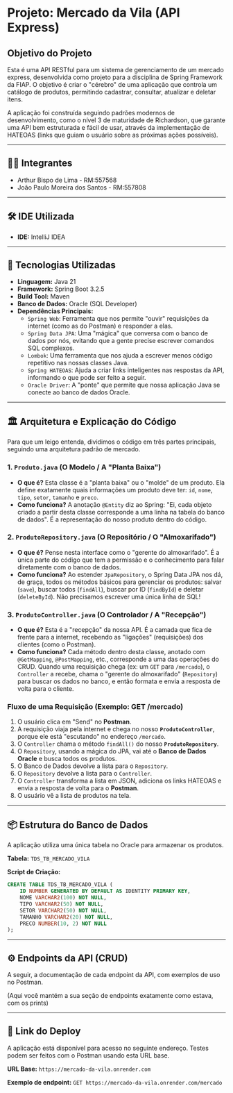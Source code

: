 # Projeto: Mercado da Vila (API Express)

## Objetivo do Projeto
Esta é uma API RESTful para um sistema de gerenciamento de um mercado express, desenvolvida como projeto para a disciplina de Spring Framework da FIAP. O objetivo é criar o "cérebro" de uma aplicação que controla um catálogo de produtos, permitindo cadastrar, consultar, atualizar e deletar itens.

A aplicação foi construída seguindo padrões modernos de desenvolvimento, como o nível 3 de maturidade de Richardson, que garante uma API bem estruturada e fácil de usar, através da implementação de HATEOAS (links que guiam o usuário sobre as próximas ações possíveis).

---

## 👨‍💻 Integrantes

- Arthur Bispo de Lima - RM:557568
- João Paulo Moreira dos Santos - RM:557808

---

## 🛠️ IDE Utilizada

- **IDE:** IntelliJ IDEA

---

## 🚀 Tecnologias Utilizadas

- **Linguagem:** Java 21
- **Framework:** Spring Boot 3.2.5
- **Build Tool:** Maven
- **Banco de Dados:** Oracle (SQL Developer)
- **Dependências Principais:**
    - `Spring Web`: Ferramenta que nos permite "ouvir" requisições da internet (como as do Postman) e responder a elas.
    - `Spring Data JPA`: Uma "mágica" que conversa com o banco de dados por nós, evitando que a gente precise escrever comandos SQL complexos.
    - `Lombok`: Uma ferramenta que nos ajuda a escrever menos código repetitivo nas nossas classes Java.
    - `Spring HATEOAS`: Ajuda a criar links inteligentes nas respostas da API, informando o que pode ser feito a seguir.
    - `Oracle Driver`: A "ponte" que permite que nossa aplicação Java se conecte ao banco de dados Oracle.

---

## 🏛️ Arquitetura e Explicação do Código

Para que um leigo entenda, dividimos o código em três partes principais, seguindo uma arquitetura padrão de mercado.

### 1. **`Produto.java` (O Modelo / A "Planta Baixa")**
- **O que é?** Esta classe é a "planta baixa" ou o "molde" de um produto. Ela define exatamente quais informações um produto deve ter: `id`, `nome`, `tipo`, `setor`, `tamanho` e `preco`.
- **Como funciona?** A anotação `@Entity` diz ao Spring: "Ei, cada objeto criado a partir desta classe corresponde a uma linha na tabela do banco de dados". É a representação do nosso produto dentro do código.

### 2. **`ProdutoRepository.java` (O Repositório / O "Almoxarifado")**
- **O que é?** Pense nesta interface como o "gerente do almoxarifado". É a única parte do código que tem a permissão e o conhecimento para falar diretamente com o banco de dados.
- **Como funciona?** Ao estender `JpaRepository`, o Spring Data JPA nos dá, de graça, todos os métodos básicos para gerenciar os produtos: salvar (`save`), buscar todos (`findAll`), buscar por ID (`findById`) e deletar (`deleteById`). Não precisamos escrever uma única linha de SQL!

### 3. **`ProdutoController.java` (O Controlador / A "Recepção")**
- **O que é?** Esta é a "recepção" da nossa API. É a camada que fica de frente para a internet, recebendo as "ligações" (requisições) dos clientes (como o Postman).
- **Como funciona?** Cada método dentro desta classe, anotado com `@GetMapping`, `@PostMapping`, etc., corresponde a uma das operações do CRUD. Quando uma requisição chega (ex: um `GET` para `/mercado`), o `Controller` a recebe, chama o "gerente do almoxarifado" (`Repository`) para buscar os dados no banco, e então formata e envia a resposta de volta para o cliente.

### Fluxo de uma Requisição (Exemplo: GET /mercado)
1.  O usuário clica em "Send" no **Postman**.
2.  A requisição viaja pela internet e chega no nosso **`ProdutoController`**, porque ele está "escutando" no endereço `/mercado`.
3.  O `Controller` chama o método `findAll()` do nosso **`ProdutoRepository`**.
4.  O `Repository`, usando a mágica do JPA, vai até o **Banco de Dados Oracle** e busca todos os produtos.
5.  O Banco de Dados devolve a lista para o `Repository`.
6.  O `Repository` devolve a lista para o `Controller`.
7.  O `Controller` transforma a lista em JSON, adiciona os links HATEOAS e envia a resposta de volta para o **Postman**.
8.  O usuário vê a lista de produtos na tela.

---

## 📦 Estrutura do Banco de Dados

A aplicação utiliza uma única tabela no Oracle para armazenar os produtos.

**Tabela:** `TDS_TB_MERCADO_VILA`

**Script de Criação:**
```sql
CREATE TABLE TDS_TB_MERCADO_VILA (
    ID NUMBER GENERATED BY DEFAULT AS IDENTITY PRIMARY KEY,
    NOME VARCHAR2(100) NOT NULL,
    TIPO VARCHAR2(50) NOT NULL,
    SETOR VARCHAR2(50) NOT NULL,
    TAMANHO VARCHAR2(20) NOT NULL,
    PRECO NUMBER(10, 2) NOT NULL
);
```

---

## ⚙️ Endpoints da API (CRUD)

A seguir, a documentação de cada endpoint da API, com exemplos de uso no Postman.

(Aqui você mantém a sua seção de endpoints exatamente como estava, com os prints)

---

## 🔗 Link do Deploy

A aplicação está disponível para acesso no seguinte endereço. Testes podem ser feitos com o Postman usando esta URL base.

**URL Base:** `https://mercado-da-vila.onrender.com`

**Exemplo de endpoint:** `GET https://mercado-da-vila.onrender.com/mercado`